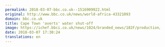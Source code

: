 ```yaml
---
permalink: 2018-03-07-bbc.co.uk--1516909922.html
original: http://www.bbc.co.uk/news/world-africa-43321093
domain: bbc.co.uk
title: Cape Town 'averts' water shut-off
image: https://ichef.bbci.co.uk/news/1024/branded_news/182F/production/_100319160_65047460-5e50-45d4-9448-1f36cba7babc.jpg
date: 2018-03-07 17:30:24
translations: en
---
```


